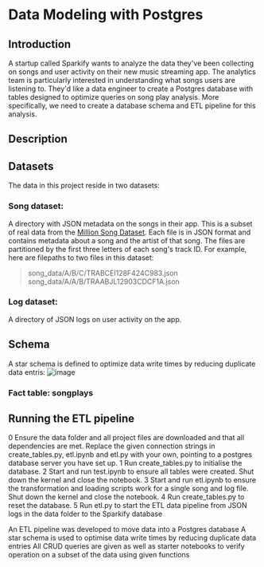 # Data Modeling with Postgres
## Introduction
A startup called Sparkify wants to analyze the data they've been collecting on songs and user activity on their new music streaming app. The analytics team is particularly interested in understanding what songs users are listening to. 
They'd like a data engineer to create a Postgres database with tables designed to optimize queries on song play analysis. More specifically, we need to create a database schema and ETL pipeline for this analysis.

## Description

## Datasets
The data in this project reside in two datasets:
### Song dataset: 
A directory with JSON metadata on the songs in their app.
This is a subset of real data from the [Million Song Dataset](http://millionsongdataset.com/). Each file is in JSON format and contains metadata about a song and the artist of that song. The files are partitioned by the first three letters of each song's track ID. For example, here are filepaths to two files in this dataset:
> song_data/A/B/C/TRABCEI128F424C983.json
> song_data/A/A/B/TRAABJL12903CDCF1A.json

### Log dataset:
A directory of JSON logs on user activity on the app.

## Schema
A star schema is defined to optimize data write times by reducing duplicate data entris:
![image](https://user-images.githubusercontent.com/60242372/120561899-41311080-c3ba-11eb-9497-496e10575a54.png)
### Fact table: songplays


## Running the ETL pipeline
0 Ensure the data folder and all project files are downloaded and that all dependencies are met. Replace the given connection strings in create_tables.py, etl.ipynb and etl.py with your own, pointing to a postgres database server you have set up.
1 Run create_tables.py to initialise the database.
2 Start and run test.ipynb to ensure all tables were created. Shut down the kernel and close the notebook.
3 Start and run etl.ipynb to ensure the transformation and loading scripts work for a single song and log file. Shut down the kernel and close the notebook.
4 Run create_tables.py to reset the database.
5 Run etl.py to start the ETL data pipeline from JSON logs in the data folder to the Sparkify database


An ETL pipeline was developed to move data into a Postgres database
A star schema is used to optimise data write times by reducing duplicate data entries
All CRUD queries are given as well as starter notebooks to verify operation on a subset of the data using given functions
